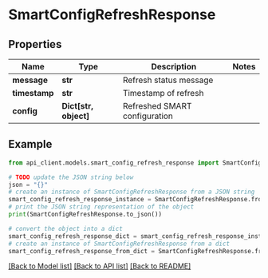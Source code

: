 # SmartConfigRefreshResponse


## Properties

Name | Type | Description | Notes
------------ | ------------- | ------------- | -------------
**message** | **str** | Refresh status message | 
**timestamp** | **str** | Timestamp of refresh | 
**config** | **Dict[str, object]** | Refreshed SMART configuration | 

## Example

```python
from api_client.models.smart_config_refresh_response import SmartConfigRefreshResponse

# TODO update the JSON string below
json = "{}"
# create an instance of SmartConfigRefreshResponse from a JSON string
smart_config_refresh_response_instance = SmartConfigRefreshResponse.from_json(json)
# print the JSON string representation of the object
print(SmartConfigRefreshResponse.to_json())

# convert the object into a dict
smart_config_refresh_response_dict = smart_config_refresh_response_instance.to_dict()
# create an instance of SmartConfigRefreshResponse from a dict
smart_config_refresh_response_from_dict = SmartConfigRefreshResponse.from_dict(smart_config_refresh_response_dict)
```
[[Back to Model list]](../README.md#documentation-for-models) [[Back to API list]](../README.md#documentation-for-api-endpoints) [[Back to README]](../README.md)


